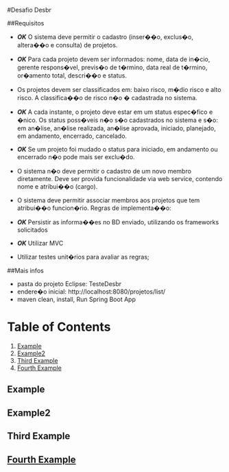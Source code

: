 #Desafio Desbr

##Requisitos

- ***OK*** O sistema deve permitir o cadastro (inser��o, exclus�o, altera��o e consulta) de projetos.

- ***OK*** Para cada projeto devem ser informados: nome, data de in�cio, gerente respons�vel,
previs�o de t�rmino, data real de t�rmino, or�amento total, descri��o e status.

- Os projetos devem ser classificados em: baixo risco, m�dio risco e alto risco. A
classifica��o de risco n�o � cadastrada no sistema.

- ***OK*** A cada instante, o projeto deve estar em um status espec�fico e �nico. Os status poss�veis
n�o s�o cadastrados no sistema e s�o: em an�lise, an�lise realizada, an�lise aprovada,
iniciado, planejado, em andamento, encerrado, cancelado.

- ***OK*** Se um projeto foi mudado o status para iniciado, em andamento ou encerrado n�o pode
mais ser exclu�do.

- O sistema n�o deve permitir o cadastro de um novo membro diretamente. Deve ser
provida funcionalidade via web service, contendo nome e atribui��o (cargo).

- O sistema deve permitir associar membros aos projetos que tem atribui��o funcion�rio.
Regras de implementa��o:

- ***OK*** Persistir as informa��es no BD enviado, utilizando os frameworks solicitados
- ***OK*** Utilizar MVC
- Utilizar testes unit�rios para avaliar as regras; 



##Mais infos
- pasta do projeto Eclipse: TesteDesbr
- endere�o inicial: http://localhost:8080/projetos/list/
- maven clean, install, Run Spring Boot App



# Table of Contents
1. [Example](#example)
2. [Example2](#example2)
3. [Third Example](#third-example)
4. [Fourth Example](#fourth-examplehttpwwwfourthexamplecom)


## Example
## Example2
## Third Example
## [Fourth Example](http://www.fourthexample.com) 